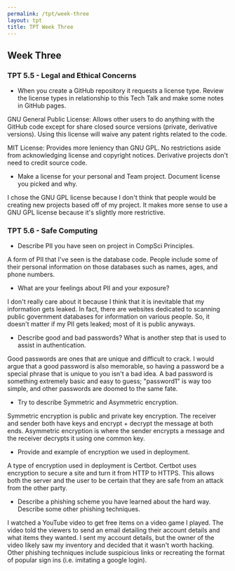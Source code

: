 ```yaml
---
permalink: /tpt/week-three
layout: tpt
title: TPT Week Three
---
```


## Week Three

### TPT 5.5 - Legal and Ethical Concerns

- When you create a GitHub repository it requests a license type. Review the license types in relationship to this Tech Talk and make some notes in GitHub pages.

GNU General Public License: Allows other users to do anything with the GitHub code except for share closed source versions (private, derivative versions). Using this license will waive any patent rights related to the code.

MIT License: Provides more leniency than GNU GPL. No restrictions aside from acknowledging license and copyright notices. Derivative projects don't need to credit source code.

- Make a license for your personal and Team project. Document license you picked and why.

I chose the GNU GPL license because I don't think that people would be creating new projects based off of my project. It makes more sense to use a GNU GPL license because it's slightly more restrictive.

### TPT 5.6 - Safe Computing

- Describe PII you have seen on project in CompSci Principles.

A form of PII that I've seen is the database code. People include some of their personal information on those databases such as names, ages, and phone numbers.

- What are your feelings about PII and your exposure?

I don't really care about it because I think that it is inevitable that my information gets leaked. In fact, there are websites dedicated to scanning public government databases for information on various people. So, it doesn't matter if my PII gets leaked; most of it is public anyways.

- Describe good and bad passwords? What is another step that is used to assist in authentication.

Good passwords are ones that are unique and difficult to crack. I would argue that a good password is also memorable, so having a password be a special phrase that is unique to you isn't a bad idea. A bad password is something extremely basic and easy to guess; "password1" is way too simple, and other passwords are doomed to the same fate.

- Try to describe Symmetric and Asymmetric encryption.

Symmetric encryption is public and private key encryption. The receiver and sender both have keys and encrypt + decrypt the message at both ends. Asymmetric encryption is where the sender encrypts a message and the receiver decrypts it using one common key.

- Provide and example of encryption we used in deployment.

A type of encryption used in deployment is Certbot. Certbot uses encryption to secure a site and turn it from HTTP to HTTPS. This allows both the server and the user to be certain that they are safe from an attack from the other party.

- Describe a phishing scheme you have learned about the hard way. Describe some other phishing techniques.

I watched a YouTube video to get free items on a video game I played. The video told the viewers to send an email detailing their account details and what items they wanted. I sent my account details, but the owner of the video likely saw my inventory and decided that it wasn't worth hacking. Other phishing techniques include suspicious links or recreating the format of popular sign ins (i.e. imitating a google login).